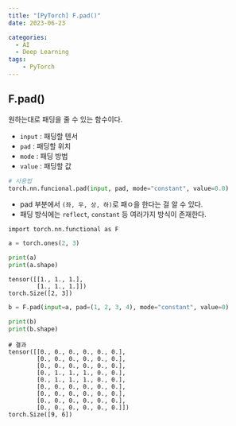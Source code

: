 ```yaml
---
title: "[PyTorch] F.pad()"
date: 2023-06-23

categories:
  - AI
  - Deep Learning
tags:
    - PyTorch
---
```


## F.pad()

원하는대로 패딩을 줄 수 있는 함수이다.

- `input` : 패딩할 텐서
- `pad` : 패딩할 위치
- `mode` : 패딩 방법
- `value` : 패딩할 값

```python
# 사용법
torch.nn.funcional.pad(input, pad, mode="constant", value=0.0)
```

- pad 부분에서 `(좌, 우, 상, 하)`로 패ㅇ을 한다는 걸 알 수 있다.
- 패딩 방식에는 `reflect`, `constant` 등 여러가지 방식이 존재한다.

```pytimport torch
import torch.nn.functional as F
```

```python
a = torch.ones(2, 3)

print(a)
print(a.shape)
```

```
tensor([[1., 1., 1.],
        [1., 1., 1.]])
torch.Size([2, 3])
```

```python
b = F.pad(input=a, pad=(1, 2, 3, 4), mode="constant", value=0)

print(b)
print(b.shape)
```

```
# 결과
tensor([[0., 0., 0., 0., 0., 0.],
        [0., 0., 0., 0., 0., 0.],
        [0., 0., 0., 0., 0., 0.],
        [0., 1., 1., 1., 0., 0.],
        [0., 1., 1., 1., 0., 0.],
        [0., 0., 0., 0., 0., 0.],
        [0., 0., 0., 0., 0., 0.],
        [0., 0., 0., 0., 0., 0.],
        [0., 0., 0., 0., 0., 0.]])
torch.Size([9, 6])
```